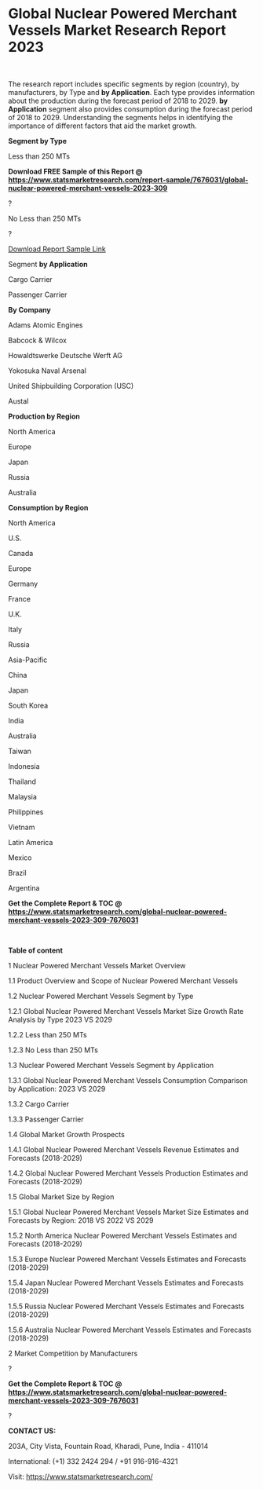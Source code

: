 <h1>Global Nuclear Powered Merchant Vessels Market Research Report 2023</h1><br/><p>The research report includes specific segments by region (country), by manufacturers, by Type and <strong>by Application</strong>. Each type provides information about the production during the forecast period of 2018 to 2029. <strong>by Application</strong> segment also provides consumption during the forecast period of 2018 to 2029. Understanding the segments helps in identifying the importance of different factors that aid the market growth.</p>
 
 
 
 <p><strong>Segment by Type</strong></p>
 
 
 
 <p>Less than 250 MTs</p>
 
 
 
 <div><b>Download FREE Sample of this Report @ <a href="https://www.statsmarketresearch.com/download-free-sample/7676031/global-nuclear-powered-merchant-vessels-2023-309">https://www.statsmarketresearch.com/report-sample/7676031/global-nuclear-powered-merchant-vessels-2023-309</a></b></div>
 
 
 
 <p>? </p>
 
 
 
 <p>No Less than 250 MTs</p>
 
 
 
 <p>? </p>
 
 
 
 <p><a href="https://www.statsmarketresearch.com/download-free-sample/7676031/global-nuclear-powered-merchant-vessels-2023-309">Download Report Sample Link</a></p>
 
 
 
 <p>Segment <strong>by Application</strong></p>
 
 
 
 <p>Cargo Carrier</p>
 
 
 
 <p>Passenger Carrier</p>
 
 
 
 <p><strong>By Company</strong></p>
 
 
 
 <p>Adams Atomic Engines</p>
 
 
 
 <p>Babcock & Wilcox</p>
 
 
 
 <p>Howaldtswerke Deutsche Werft AG</p>
 
 
 
 <p>Yokosuka Naval Arsenal</p>
 
 
 
 <p>United Shipbuilding Corporation (USC)</p>
 
 
 
 <p>Austal</p>
 
 
 
 <p><strong>Production by Region</strong></p>
 
 
 
 <p>North America</p>
 
 
 
 <p>Europe</p>
 
 
 
 <p>Japan</p>
 
 
 
 <p>Russia</p>
 
 
 
 <p>Australia</p>
 
 
 
 <p><strong>Consumption by Region</strong></p>
 
 
 
 <p>North America</p>
 
 
 
 <p>U.S.</p>
 
 
 
 <p>Canada</p>
 
 
 
 <p>Europe</p>
 
 
 
 <p>Germany</p>
 
 
 
 <p>France</p>
 
 
 
 <p>U.K.</p>
 
 
 
 <p>Italy</p>
 
 
 
 <p>Russia</p>
 
 
 
 <p>Asia-Pacific</p>
 
 
 
 <p>China</p>
 
 
 
 <p>Japan</p>
 
 
 
 <p>South Korea</p>
 
 
 
 <p>India</p>
 
 
 
 <p>Australia</p>
 
 
 
 <p>Taiwan</p>
 
 
 
 <p>Indonesia</p>
 
 
 
 <p>Thailand</p>
 
 
 
 <p>Malaysia</p>
 
 
 
 <p>Philippines</p>
 
 
 
 <p>Vietnam</p>
 
 
 
 <p>Latin America</p>
 
 
 
 <p>Mexico</p>
 
 
 
 <p>Brazil</p>
 
 
 
 <p>Argentina</p>
 
 
 
 <div><b>Get the Complete Report & TOC @ <a href="https://www.statsmarketresearch.com/global-nuclear-powered-merchant-vessels-2023-309-7676031">https://www.statsmarketresearch.com/global-nuclear-powered-merchant-vessels-2023-309-7676031</a></b></div>
 
 
 
 <p><br />
 
 <b>Table of content</b></p>
 
 
 
 <p>1 Nuclear Powered Merchant Vessels Market Overview<br />
 
 1.1 Product Overview and Scope of Nuclear Powered Merchant Vessels<br />
 
 1.2 Nuclear Powered Merchant Vessels Segment by Type<br />
 
 1.2.1 Global Nuclear Powered Merchant Vessels Market Size Growth Rate Analysis by Type 2023 VS 2029<br />
 
 1.2.2 Less than 250 MTs<br />
 
 1.2.3 No Less than 250 MTs<br />
 
 1.3 Nuclear Powered Merchant Vessels Segment by Application<br />
 
 1.3.1 Global Nuclear Powered Merchant Vessels Consumption Comparison by Application: 2023 VS 2029<br />
 
 1.3.2 Cargo Carrier<br />
 
 1.3.3 Passenger Carrier<br />
 
 1.4 Global Market Growth Prospects<br />
 
 1.4.1 Global Nuclear Powered Merchant Vessels Revenue Estimates and Forecasts (2018-2029)<br />
 
 1.4.2 Global Nuclear Powered Merchant Vessels Production Estimates and Forecasts (2018-2029)<br />
 
 1.5 Global Market Size by Region<br />
 
 1.5.1 Global Nuclear Powered Merchant Vessels Market Size Estimates and Forecasts by Region: 2018 VS 2022 VS 2029<br />
 
 1.5.2 North America Nuclear Powered Merchant Vessels Estimates and Forecasts (2018-2029)<br />
 
 1.5.3 Europe Nuclear Powered Merchant Vessels Estimates and Forecasts (2018-2029)<br />
 
 1.5.4 Japan Nuclear Powered Merchant Vessels Estimates and Forecasts (2018-2029)<br />
 
 1.5.5 Russia Nuclear Powered Merchant Vessels Estimates and Forecasts (2018-2029)<br />
 
 1.5.6 Australia Nuclear Powered Merchant Vessels Estimates and Forecasts (2018-2029)<br />
 
 2 Market Competition by Manufacturers<br />
 
 ? </p>
 
 
 
 <div><b>Get the Complete Report & TOC @ <a href="https://www.statsmarketresearch.com/global-nuclear-powered-merchant-vessels-2023-309-7676031">https://www.statsmarketresearch.com/global-nuclear-powered-merchant-vessels-2023-309-7676031</a></b></div>
 
 
 
 <p>? </p>
 
 
 
 <p><b>CONTACT US:</b><br />
 
 203A, City Vista, Fountain Road, Kharadi, Pune, India - 411014<br />
 
 International: (+1) 332 2424 294 / +91 916-916-4321<br />
 
 Visit: <a href="https://www.statsmarketresearch.com/">https://www.statsmarketresearch.com/</a></p>